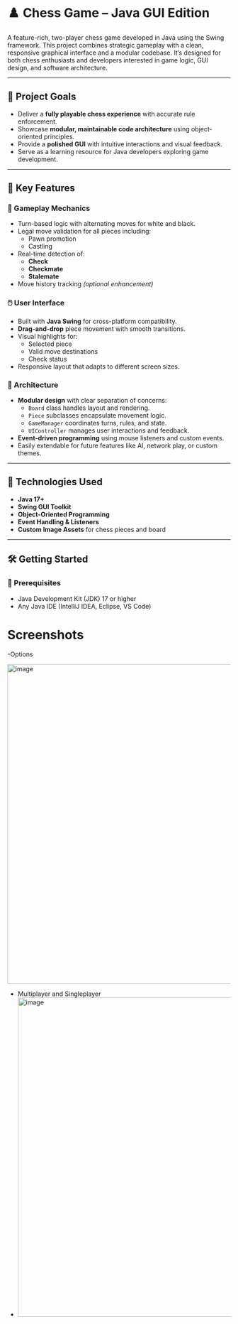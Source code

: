 # ♟️ Chess Game – Java GUI Edition

A feature-rich, two-player chess game developed in Java using the Swing framework. This project combines strategic gameplay with a clean, responsive graphical interface and a modular codebase. It’s designed for both chess enthusiasts and developers interested in game logic, GUI design, and software architecture.

---

## 🎯 Project Goals

- Deliver a **fully playable chess experience** with accurate rule enforcement.
- Showcase **modular, maintainable code architecture** using object-oriented principles.
- Provide a **polished GUI** with intuitive interactions and visual feedback.
- Serve as a learning resource for Java developers exploring game development.

---

## 🚀 Key Features

### 🧩 Gameplay Mechanics
- Turn-based logic with alternating moves for white and black.
- Legal move validation for all pieces including:
  - Pawn promotion
  - Castling
- Real-time detection of:
  - **Check**
  - **Checkmate**
  - **Stalemate**
- Move history tracking *(optional enhancement)*

### 🖱️ User Interface
- Built with **Java Swing** for cross-platform compatibility.
- **Drag-and-drop** piece movement with smooth transitions.
- Visual highlights for:
  - Selected piece
  - Valid move destinations
  - Check status
- Responsive layout that adapts to different screen sizes.

### 🧱 Architecture
- **Modular design** with clear separation of concerns:
  - `Board` class handles layout and rendering.
  - `Piece` subclasses encapsulate movement logic.
  - `GameManager` coordinates turns, rules, and state.
  - `UIController` manages user interactions and feedback.
- **Event-driven programming** using mouse listeners and custom events.
- Easily extendable for future features like AI, network play, or custom themes.

---

## 🧠 Technologies Used

- **Java 17+**
- **Swing GUI Toolkit**
- **Object-Oriented Programming**
- **Event Handling & Listeners**
- **Custom Image Assets** for chess pieces and board

---


## 🛠️ Getting Started

### 🔧 Prerequisites
- Java Development Kit (JDK) 17 or higher
- Any Java IDE (IntelliJ IDEA, Eclipse, VS Code)

# Screenshots

-Options 

<img width="1365" height="720" alt="image" src="https://github.com/user-attachments/assets/449da02b-1cfc-4394-aaf3-624deac93926" />

- Multiplayer and Singleplayer
- 
  <img width="717" height="719" alt="image" src="https://github.com/user-attachments/assets/2c76e8c9-c32f-42ec-8532-cc24bfba0e27" />



